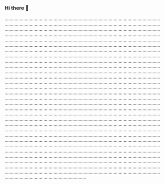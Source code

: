 ### Hi there 👋

.........................................................................................................................................................................................................................................................................................................................................................................................................................................................................................................................................................................................................................................................................................................................................................................................................................................................................................................................................................................................................................................................................................................................................................................................................................................................................................................................................................................................................................................................................................................................................................................................................................................................................................................................................................................................................................................................................................................................................................................................................................................................................................................................................................................................................................................................................................................................................................................................................................................................................................................................................................................................................................................................................................................................................................................................................................................................................................................................................................................................................................................................................................................................................................................................................................................................................................................................................................................................................................................................................................................................................................................................................................................................................................................................................................................................................................................................................................................................................